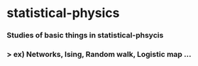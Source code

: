 # statistical-physics

### Studies of basic things in statistical-phsycis
### > ex) Networks, Ising, Random walk, Logistic map ...

